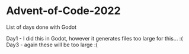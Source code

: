 # Advent-of-Code-2022

List of days done with Godot

Day1 - I did this in Godot, however it generates files too large for this... :(
Day3 - again these will be too large :(
